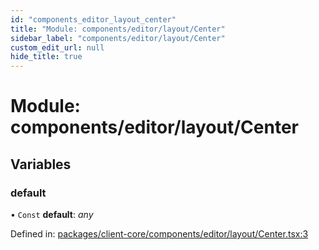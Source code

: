 ```yaml
---
id: "components_editor_layout_center"
title: "Module: components/editor/layout/Center"
sidebar_label: "components/editor/layout/Center"
custom_edit_url: null
hide_title: true
---
```


# Module: components/editor/layout/Center

## Variables

### default

• `Const` **default**: *any*

Defined in: [packages/client-core/components/editor/layout/Center.tsx:3](https://github.com/xr3ngine/xr3ngine/blob/66a84a950/packages/client-core/components/editor/layout/Center.tsx#L3)

